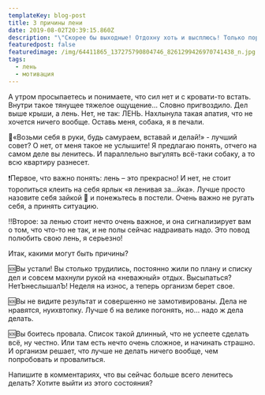 ```yaml
---
templateKey: blog-post
title: 3 причины лени
date: 2019-08-02T20:39:15.860Z
description: "\"Скорее бы выходные! Отдохну хоть и высплюсь! Только порядок дома наведу...”. А дальше - задачи для супермэна \U0001F916 В субботу надо обязательно убраться, съездить за продуктами, приготовить обед, прочитать несколько статей по работе, сходить на мастер-класс по лепке глиняных горшков и, конечно, изучить пару уроков английского! И всё это, не забывая о привычке выгулять собаку. \U0001F436 Вон, уже хвостом виляет у порога мордочкой в сторону двери. "
featuredpost: false
featuredimage: /img/64411865_137275790804746_8261299426970741438_n.jpg
tags:
  - лень
  - мотивация
---
```

А утром просыпаетесь и понимаете, что сил нет и с кровати-то встать. Внутри такое тянущее тяжелое ощущение... Словно пригвоздило. Дел выше крыши, а лень. Нет, не так: ЛЕНЬ. Нахлынула такая апатия, что не хочется ничего вообще.  Оставь меня, собака, я в печали.

💪«Возьми себя в руки, будь самураем, вставай и делай!» - лучший совет? О нет, от меня такое не услышите! Я предлагаю понять, отчего на самом деле вы ленитесь. И параллельно выгулять всё-таки собаку, а то всю квартиру разнесет.

❗Первое, что важно понять: лень – это прекрасно! И нет, не стоит торопиться клеить на себя ярлык «я ленивая за…йка». Лучше просто назовите себя зайкой 🐰 и понежьтесь в постели. Очень важно не ругать себя, а принять ситуацию.

‼Второе: за ленью стоит нечто очень важное, и она сигнализирует вам о том, что что-то не так, и не полы сейчас надраивать надо. Это повод полюбить свою лень, я серьезно!

Итак, какими могут быть причины?

🆘Вы устали! Вы столько трудились, постоянно жили по плану и списку дел и совсем махнули рукой на «неважный» отдых. Высыпаться? НетЪнеслышалЪ! Неделя на износ, а теперь организм берет свое.

🆘Вы не видите результат и совершенно не замотивированы. Дела не нравятся, нуихвтопку. Лучше б на велике погонять, но… надо ж дела делать.

🆘Вы боитесь провала. Список такой длинный, что не успеете сделать всё, ну честно. Или там есть нечто очень сложное, и начинать страшно. И организм решает, что лучше не делать ничего вообще, чем попробовать и провалиться.

Напишите в комментариях, что вы сейчас больше всего ленитесь делать? Хотите выйти из этого состояния?
